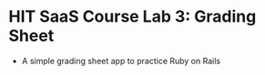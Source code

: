 HIT SaaS Course Lab 3: Grading Sheet
====================================

+ A simple grading sheet app to practice Ruby on Rails

